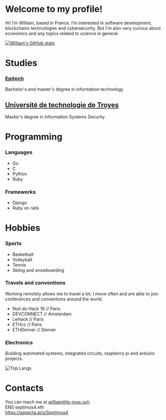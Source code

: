 # Welcome to my profile!
Hi! I’m William, based in France.
I’m interested in software development, blockchains technologies and cybersecurity.
But I'm also very curious about economics and any topics related to science in general.

[![William's GitHub stats](https://github-readme-stats-eight-woad-93.vercel.app/api?username=Septimus4&show=reviews,prs_merged_percentage&show_icons=true&theme=tokyonight&include_all_commits=true&rank_icon=github)](https://github.com/anuraghazra/github-readme-stats)

# Studies
### [Epitech](https://www.epitech.eu/en/)
Bachelor's and master's degree in information technology

## [Université de technologie de Troyes](https://www.utt.fr)
Master's degree in Information Systems Security

# Programming
### Languages
- Go
- C
- Python
- Ruby

### Frameworks
- Django
- Ruby on rails

# Hobbies
### Sports
- Basketball
- Volleyball
- Tennis
- Skiing and snowboarding

### Travels and conventions
Working remotely allows me to travel a lot, I move often and are able to join conferences and conventions around the world.

- Nuit du Hack 16 // Paris
- DEVCONNECT // Amsterdam
- LeHack // Paris
- ETHcc // Paris
- ETHDenver // Denver

### Electronics
Building automated systems, integrated circuits, raspberry pi and arduino projects.

![Top Langs](https://github-readme-stats-eight-woad-93.vercel.app/api/top-langs/?username=Septimus4&layout=compact&theme=tokyonight&custom_title=Personal%20Repositories%20)

# Contacts
You can reach me at william@le-roux.ovh  
ENS septimus4.eth  
https://aspecta.ai/u/Septimus4
